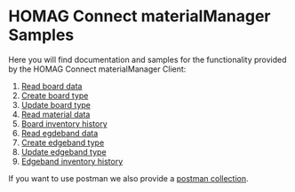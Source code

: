 # HOMAG Connect materialManager Samples
Here you will find documentation and samples for the functionality provided by the HOMAG Connect materialManager Client:

1. [Read board data](Read/Boards/Readme.md)
2. [Create board type](Create/Boards/Readme.md)
3. [Update board type](Update/Boards/Readme.md)
4. [Read material data](Read/Materials/Readme.md)
5. [Board inventory history](Statistics/Readme.md)
6. [Read egdeband data](Read/Edgebands/Readme.md)
7. [Create edgeband type](Create/Edgebands/Readme.md)
8. [Update edgeband type](Update/Edgebands/Readme.md)
9. [Edgeband inventory history](Statistics/Readme.md)

If you want to use postman we also provide a [postman collection](<Postman/Homag Connect materialManager.postman_collection.json>).
